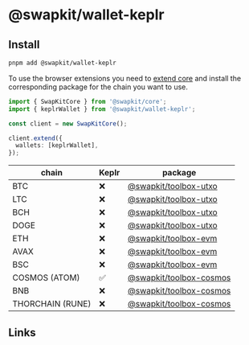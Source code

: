 # @swapkit/wallet-keplr

## Install

```bash
pnpm add @swapkit/wallet-keplr
```

To use the browser extensions you need to [extend core](packages/swapkit/swapkit-core#swapkitcore-api) and install the corresponding package for the chain you want to use.

```ts
import { SwapKitCore } from '@swapkit/core';
import { keplrWallet } from '@swapkit/wallet-keplr';

const client = new SwapKitCore();

client.extend({
  wallets: [keplrWallet],
});
```

| chain            | Keplr | package                                                                                    |
| ---------------- | ----- | ------------------------------------------------------------------------------------------ |
| BTC              | ❌    | [@swapkit/toolbox-utxo](../toolboxes/toolbox-utxo/README.md)                          |
| LTC              | ❌    | [@swapkit/toolbox-utxo](../toolboxes/toolbox-utxo/README.md)                          |
| BCH              | ❌    | [@swapkit/toolbox-utxo](../toolboxes/toolbox-utxo/README.md)                          |
| DOGE             | ❌    | [@swapkit/toolbox-utxo](../toolboxes/toolbox-utxo/README.md)                          |
| ETH              | ❌    | [@swapkit/toolbox-evm](../toolboxes/toolbox-evm/README.md)                            |
| AVAX             | ❌    | [@swapkit/toolbox-evm](../toolboxes/toolbox-evm/README.md)                            |
| BSC              | ❌    | [@swapkit/toolbox-evm](../toolboxes/toolbox-evm/README.md)                            |
| COSMOS (ATOM)    | ✅    | [@swapkit/toolbox-cosmos](../toolboxes/toolbox-cosmos/README.md)                      |
| BNB              | ❌    | [@swapkit/toolbox-cosmos](../toolboxes/toolbox-cosmos/README.md)                      |
| THORCHAIN (RUNE) | ❌    | [@swapkit/toolbox-cosmos](../toolboxes/toolbox-cosmos/README.md) |

## Links

